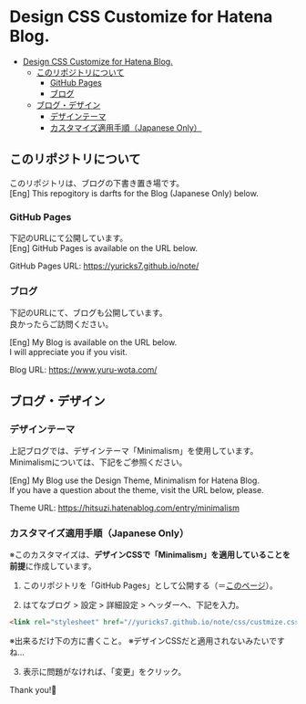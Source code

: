 # Design CSS Customize for Hatena Blog.

- [Design CSS Customize for Hatena Blog.](#Design-CSS-Customize-for-Hatena-Blog)
  - [このリポジトリについて](#%E3%81%93%E3%81%AE%E3%83%AA%E3%83%9D%E3%82%B8%E3%83%88%E3%83%AA%E3%81%AB%E3%81%A4%E3%81%84%E3%81%A6)
    - [GitHub Pages](#GitHub-Pages)
    - [ブログ](#%E3%83%96%E3%83%AD%E3%82%B0)
  - [ブログ・デザイン](#%E3%83%96%E3%83%AD%E3%82%B0%E3%83%BB%E3%83%87%E3%82%B6%E3%82%A4%E3%83%B3)
    - [デザインテーマ](#%E3%83%87%E3%82%B6%E3%82%A4%E3%83%B3%E3%83%86%E3%83%BC%E3%83%9E)
    - [カスタマイズ適用手順（Japanese Only）](#%E3%82%AB%E3%82%B9%E3%82%BF%E3%83%9E%E3%82%A4%E3%82%BA%E9%81%A9%E7%94%A8%E6%89%8B%E9%A0%86Japanese-Only)

## このリポジトリについて

このリポジトリは、ブログの下書き置き場です。<br>
[Eng] This repogitory is darfts for the Blog (Japanese Only) below.

### GitHub Pages

下記のURLにて公開しています。<br>
[Eng] GitHub Pages is available on the URL below.

GitHub Pages URL: https://yuricks7.github.io/note/

### ブログ

下記のURLにて、ブログも公開しています。<br>
良かったらご訪問ください。

[Eng] My Blog is available on the URL below.<br>
I will appreciate you if you visit.

Blog URL: https://www.yuru-wota.com/

## ブログ・デザイン

### デザインテーマ

上記ブログでは、デザインテーマ「Minimalism」を使用しています。<br>
Minimalismについては、下記をご参照ください。

[Eng] My Blog use the Design Theme, Minimalism for Hatena Blog.<br>
If you have a question about the theme, visit the URL below, please.

Theme URL: https://hitsuzi.hatenablog.com/entry/minimalism

### カスタマイズ適用手順（Japanese Only）

※このカスタマイズは、**デザインCSSで「Minimalism」を適用していることを前提**に作成しています。

1. このリポジトリを「GitHub Pages」として公開する（＝[このページ](#GitHub-Pages)）。

2. はてなブログ > 設定 > 詳細設定 > ヘッダーへ、下記を入力。

```html
<link rel="stylesheet" href="//yuricks7.github.io/note/css/custmize.css">
```
※出来るだけ下の方に書くこと。
※デザインCSSだと適用されないみたいですね…

3.  表示に問題がなければ、「変更」をクリック。

Thank you!👋
